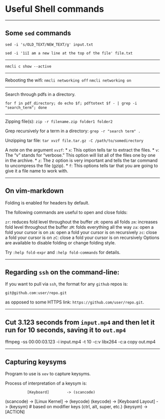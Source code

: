 # Useful Shell commands

----

## Some `sed` commands

`sed -i 's/OLD_TEXT/NEW_TEXT/g' input.txt`

`sed -i '1iI am a new line at the top of the file' file.txt`

----

`nmcli c show --active`

----

Rebooting the wifi: 
`nmcli networking off`
`nmcli networking on`

----

Search through pdfs in a directory.
```
for f in pdf_directory; do echo $f; pdftotext $f - | grep -i "search_term"; done
```

----

Zipping file(s): `zip -r filename.zip folder1 folder2`

Grep recursively for a term in a directory: `grep -r "search term" .`

Unzipping tar file: `tar xvzf file.tar.gz -C /path/to/somedirectory`

A note on the argument `xvzf`:
    * `x`: This option tells tar to extract the files.
    * `v`: The “v” stands for “verbose.” This option will list all of the files one by one in the archive.
    * `z`: The z option is very important and tells the tar command to uncompress the file (gzip).
    * `f`: This options tells tar that you are going to give it a file name to work with.

----

## On vim-markdown

Folding is enabled for headers by default.

The following commands are useful to open and close folds:

`zr`: reduces fold level throughout the buffer
`zR`: opens all folds
`zm`: increases fold level throughout the buffer
`zM`: folds everything all the way
`za`: open a fold your cursor is on
`zA`: open a fold your cursor is on recursively
`zc`: close a fold your cursor is on
`zC`: close a fold your cursor is on recursively
Options are available to disable folding or change folding style.

Try `:help fold-expr` and `:help fold-commands` for details.

----

## Regarding `ssh` on the command-line:

If you want to pull via `ssh`, the format for any `github` repos is:
```
git@github.com:user/repo.git
```
as opposed to some HTTPS link: `https://github.com/user/repo.git`.

----

## Cut 3.123 seconds from `input.mp4` and then let it run for 10 seconds, saving it to `out.mp4`

ffmpeg -ss 00:00:03.123 -i input.mp4 -t 10 -c:v libx264 -c:a copy out.mp4

----

## Capturing keysyms

Program to use is `xev` to capture keysyms.

Process of interpretation of a keysym is:

              [Keyboard]        -> (scancode)
(scancode) -> [Linux Kernel]    -> (keycode)
(keycode)  -> [Keyboard Layout] -> (keysym)   # based on modifier keys (ctrl, alt, super, etc.)
(keysym)   -> [ACTION]
